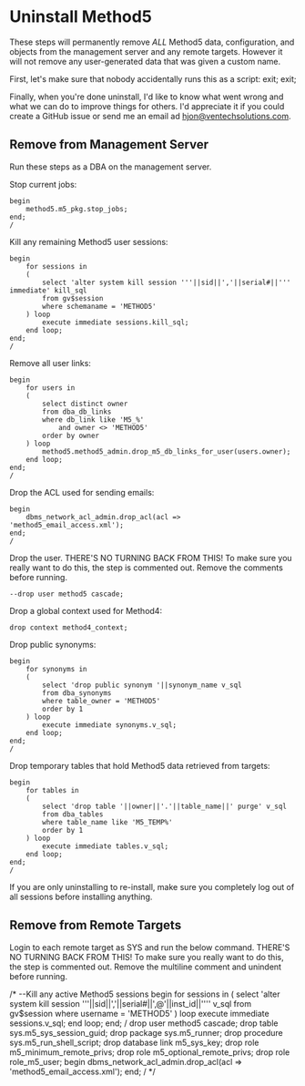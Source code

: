 Uninstall Method5
=================

These steps will permanently remove *ALL* Method5 data, configuration, and objects from the management server and any remote targets.  However it will not remove any user-generated data that was given a custom name.

First, let's make sure that nobody accidentally runs this as a script:
	exit;
	exit;

Finally, when you're done uninstall, I'd like to know what went wrong and what we can do to improve things for others.  I'd appreciate it if you could create a GitHub issue or send me an email ad hjon@ventechsolutions.com.


Remove from Management Server
-----------------------------

Run these steps as a DBA on the management server.

Stop current jobs:

	begin
		method5.m5_pkg.stop_jobs;
	end;
	/

Kill any remaining Method5 user sessions:

	begin
		for sessions in
		(
			select 'alter system kill session '''||sid||','||serial#||''' immediate' kill_sql
			from gv$session
			where schemaname = 'METHOD5'
		) loop
			execute immediate sessions.kill_sql;
		end loop;
	end;
	/

Remove all user links:

	begin
		for users in
		(
			select distinct owner
			from dba_db_links
			where db_link like 'M5_%'
				and owner <> 'METHOD5'
			order by owner
		) loop
			method5.method5_admin.drop_m5_db_links_for_user(users.owner);
		end loop;
	end;
	/

Drop the ACL used for sending emails:

	begin
		dbms_network_acl_admin.drop_acl(acl => 'method5_email_access.xml');
	end;
	/

Drop the user.  THERE'S NO TURNING BACK FROM THIS!  To make sure you really want to do this, the step is commented out.  Remove the comments before running.

	--drop user method5 cascade;


Drop a global context used for Method4:

	drop context method4_context;

Drop public synonyms:

	begin
		for synonyms in
		(
			select 'drop public synonym '||synonym_name v_sql
			from dba_synonyms
			where table_owner = 'METHOD5'
			order by 1
		) loop
			execute immediate synonyms.v_sql;
		end loop;
	end;
	/

Drop temporary tables that hold Method5 data retrieved from targets:

	begin
		for tables in
		(
			select 'drop table '||owner||'.'||table_name||' purge' v_sql
			from dba_tables
			where table_name like 'M5_TEMP%'
			order by 1
		) loop
			execute immediate tables.v_sql;
		end loop;
	end;
	/

If you are only uninstalling to re-install, make sure you completely log out of all sessions before installing anything.


Remove from Remote Targets
--------------------------

Login to each remote target as SYS and run the below command.  THERE'S NO TURNING BACK FROM THIS!  To make sure you really want to do this, the step is commented out.  Remove the multiline comment and unindent before running.

/*
	--Kill any active Method5 sessions
	begin
		for sessions in
		(
			select 'alter system kill session '''||sid||','||serial#||',@'||inst_id||'''' v_sql
			from gv$session
			where username = 'METHOD5'
		) loop
			execute immediate sessions.v_sql;
		end loop;
	end;
	/
	drop user method5 cascade;
	drop table sys.m5_sys_session_guid;
	drop package sys.m5_runner;
	drop procedure sys.m5_run_shell_script;
	drop database link m5_sys_key;
	drop role m5_minimum_remote_privs;
	drop role m5_optional_remote_privs;
	drop role role_m5_user;
	begin
		dbms_network_acl_admin.drop_acl(acl => 'method5_email_access.xml');
	end;
	/
*/
